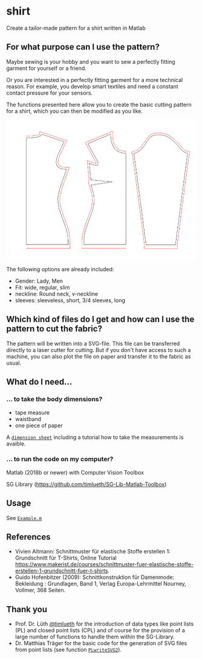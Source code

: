 # shirt
Create a tailor-made pattern for a shirt written in Matlab

## For what purpose can I use the pattern?
Maybe sewing is your hobby and you want to sew a perfectly fitting garment for yourself or a friend.

Or you are interested in a perfectly fitting garment for a more technical reason. For example, you develop smart textiles and need a constant contact pressure for your sensors.

The functions presented here allow you to create the basic cutting pattern for a shirt, which you can then be modified as you like.

![Example pattern](./Pattern_example.png)

The following options are already included:
* Gender: Lady, Men
* Fit: wide, regular, slim
* neckline: Round neck, v-neckline
* sleeves: sleeveless, short, 3/4 sleeves, long

## Which kind of files do I get and how can I use the pattern to cut the fabric?
The pattern will be written into a SVG-file. This file can be transferred directly to a laser cutter for cutting. But if you don't have access to such a machine, you can also plot the file on paper and transfer it to the fabric as usual.

## What do I need...
### ... to take the body dimensions?
* tape measure
* waistband
* one piece of paper

A [`dimension sheet`](/Dimensionsheet.pdf) including a tutorial how to take the measurements is avaible.

### ... to run the code on my computer?

Matlab (2018b or newer) with Computer Vision Toolbox

SG Library (https://github.com/timlueth/SG-Lib-Matlab-Toolbox)


## Usage

See [`Example.m`](./Example.m)

## References
* Vivien Altmann: Schnittmuster für elastische Stoffe erstellen 1: Grundschnitt für T-Shirts, Online Tutorial https://www.makerist.de/courses/schnittmuster-fuer-elastische-stoffe-erstellen-1-grundschnitt-fuer-t-shirts.
* Guido Hofenbitzer (2009): Schnittkonstruktion für Damenmode: Bekleidung : Grundlagen, Band 1, Verlag Europa-Lehrmittel Nourney, Vollmer, 368 Seiten.

## Thank you

* Prof. Dr. Lüth [@timlueth](https://github.com/timlueth) for the introduction of data types like point lists (PL) and closed point lists (CPL) and of course for the provision of a large number of functions to handle them within the SG-Library.
* Dr. Matthias Träger for the basic code for the generation of SVG files from point lists (see function [`PLwriteSVG2`](./PLwriteSVG2.m)).
